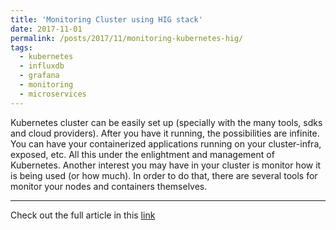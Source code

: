 ```yaml
---
title: 'Monitoring Cluster using HIG stack'
date: 2017-11-01
permalink: /posts/2017/11/monitoring-kubernetes-hig/
tags:
  - kubernetes
  - influxdb
  - grafana
  - monitoring
  - microservices
---
```

Kubernetes cluster can be easily set up (specially with the many tools, sdks and cloud providers). After you have it running, the possibilities are infinite. You can have your containerized applications running on your cluster-infra, exposed, etc. All this under the enlightment and management of Kubernetes. Another interest you may have in your cluster is monitor how it is being used (or how much). In order to do that, there are several tools for monitor your nodes and containers themselves.

---

Check out the full article in this [link](https://medium.com/@vinhags/monitoring-cluster-using-hig-stack-4bc719445cae)
